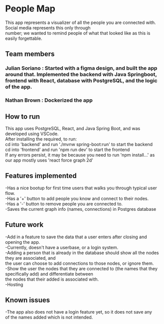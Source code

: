 # People Map
This app represents a visualizer of all the people you are connected with. Social media represents this only through\
number; we wanted to remind people of what that looked like as this is easily forgettable.

## Team members
### Julian Soriano : Started with a figma design, and built the app around that. Implemented the backend with Java Springboot, frontend with React, database with PostgreSQL, and the logic of the app.
### Nathan Brown : Dockerized the app

## How to run
This app uses PostgreSQL, React, and Java Spring Boot, and was developed using VSCode.\
After installing the required, to run:\
cd into 'backend' and run './mvnw spring-boot:run' to start the backend\
cd into 'frontend' and run 'npm run dev' to start the frontend\
If any errors persist, it may be because you need to run 'npm install...' as our app mostly uses 'react force graph 2d'

## Features implemented
-Has a nice bootup for first time users that walks you through typical user flow.\
-Has a '+' button to add people you know and connect to their nodes.\
-Has a '-' button to remove people you are connected to.\
-Saves the current graph info (names, connections) in Postgres database

## Future work
-Add in a feature to save the data that a user enters after closing and opening the app.\
-Currently, doesn't have a userbase, or a login system.\
-Adding a person that is already in the database should show all the nodes they are associated, and\
the user can choose to add connections to those nodes, or ignore them.\
-Show the user the nodes that they are connected to (the names that they specifically add) and differentiate between\
the nodes that their added is associated with.\
-Hosting

## Known issues
-The app also does not have a login feature yet, so it does not save any\
of the names added which is not intended.
